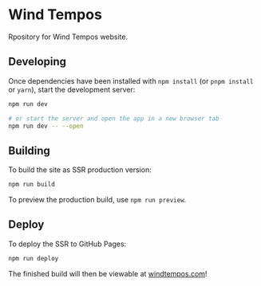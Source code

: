 # Wind Tempos

Rpository for Wind Tempos website.

## Developing

Once dependencies have been installed with `npm install` (or `pnpm install` or `yarn`), start the development server:

```sh
npm run dev

# or start the server and open the app in a new browser tab
npm run dev -- --open
```

## Building

To build the site as SSR production version:

```sh
npm run build
```

To preview the production build, use `npm run preview`.

## Deploy

To deploy the SSR to GitHub Pages:

```sh
npm run deploy
```

The finished build will then be viewable at [windtempos.com](windtempos.com)!
